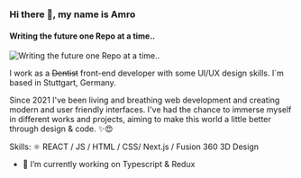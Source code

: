 ### Hi there 👋, my name is Amro
#### Writing the future one Repo at a time..
![Writing the future one Repo at a time..](https://arturssmirnovs.github.io/github-profile-readme-generator/images/banner.png)


I work as a ~~Dentist~~ front-end developer with some UI/UX design skills. I´m based in Stuttgart, Germany.

Since 2021 I've been living and breathing web development and creating modern and user friendly interfaces. I've had the chance to immerse myself in different works and projects, aiming to make this world a little better through design & code. ✨😍

Skills: ⚛️ REACT / JS / HTML / CSS/ Next.js / Fusion 360 3D Design

- 🔭 I’m currently working on Typescript & Redux




